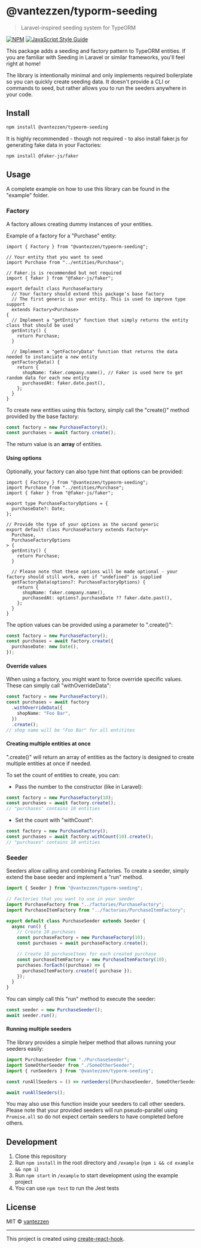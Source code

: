 # @vantezzen/typorm-seeding

> Laravel-inspired seeding system for TypeORM

[![NPM](https://img.shields.io/npm/v/typeorm-seeding.svg)](https://www.npmjs.com/package/typeorm-seeding) [![JavaScript Style Guide](https://img.shields.io/badge/code_style-standard-brightgreen.svg)](https://standardjs.com)

This package adds a seeding and factory pattern to TypeORM entities. If you are familiar with Seeding in Laravel or similar frameworks, you'll feel right at home!

The library is intentionally minimal and only implements required boilerplate so you can quickly create seeding data. It doesn't provide a CLI or commands to seed, but rather allows you to run the seeders anywhere in your code.

## Install

```bash
npm install @vantezzen/typeorm-seeding
```

It is highly recommended - though not required - to also install faker.js for generating fake data in your Factories:

```bash
npm install @faker-js/faker
```

## Usage

A complete example on how to use this library can be found in the "example" folder.

### Factory

A factory allows creating dummy instances of your entities.

Example of a factory for a "Purchase" entity:

```tsx
import { Factory } from "@vantezzen/typeorm-seeding";

// Your entity that you want to seed
import Purchase from "../entities/Purchase";

// Faker.js is recommended but not required
import { faker } from "@faker-js/faker";

export default class PurchaseFactory
  // Your factory should extend this package's base factory
  // The first generic is your entity. This is used to improve type support
  extends Factory<Purchase>
{
  // Implement a "getEntity" function that simply returns the entity class that should be used
  getEntity() {
    return Purchase;
  }

  // Implement a "getFactoryData" function that returns the data needed to instanciate a new entity
  getFactoryData() {
    return {
      shopName: faker.company.name(), // Faker is used here to get random data for each new entity
      purchasedAt: faker.date.past(),
    };
  }
}
```

To create new entities using this factory, simply call the "create()" method provided by the base factory:

```ts
const factory = new PurchaseFactory();
const purchases = await factory.create();
```

The return value is an **array** of entities.

#### Using options

Optionally, your factory can also type hint that options can be provided:

```tsx
import { Factory } from "@vantezzen/typeorm-seeding";
import Purchase from "../entities/Purchase";
import { faker } from "@faker-js/faker";

export type PurchaseFactoryOptions = {
  purchaseDate?: Date;
};

// Provide the type of your options as the second generic
export default class PurchaseFactory extends Factory<
  Purchase,
  PurchaseFactoryOptions
> {
  getEntity() {
    return Purchase;
  }

  // Please note that these options will be made optional - your factory should still work, even if "undefined" is supplied
  getFactoryData(options?: PurchaseFactoryOptions) {
    return {
      shopName: faker.company.name(),
      purchasedAt: options?.purchaseDate ?? faker.date.past(),
    };
  }
}
```

The option values can be provided using a parameter to ".create()":

```ts
const factory = new PurchaseFactory();
const purchases = await factory.create({
  purchaseDate: new Date(),
});
```

#### Override values

When using a factory, you might want to force override specific values. These can simply call "withOverrideData":

```ts
const factory = new PurchaseFactory();
const purchases = await factory
  .withOverrideData({
    shopName: "Foo Bar",
  })
  .create();
// shop name will be "Foo Bar" for all entitites
```

#### Creating multiple entities at once

".create()" will return an array of entities as the factory is designed to create multiple entities at once if needed.

To set the count of entities to create, you can:

- Pass the number to the constructor (like in Laravel):

```ts
const factory = new PurchaseFactory(10);
const purchases = await factory.create();
// "purchases" contains 10 entities
```

- Set the count with "withCount":

```ts
const factory = new PurchaseFactory();
const purchases = await factory.withCount(10).create();
// "purchases" contains 10 entities
```

### Seeder

Seeders allow calling and combining Factories. To create a seeder, simply extend the base seeder and implement a "run" method.

```ts
import { Seeder } from "@vantezzen/typorm-seeding";

// Factories that you want to use in your seeder
import PurchaseFactory from "../factories/PurchaseFactory";
import PurchaseItemFactory from "../factories/PurchaseItemFactory";

export default class PurchaseSeeder extends Seeder {
  async run() {
    // Create 10 purchases
    const purchaseFactory = new PurchaseFactory(10);
    const purchases = await purchaseFactory.create();

    // Create 10 purchaseItems for each created purchase
    const purchaseItemFactory = new PurchaseItemFactory(10);
    purchases.forEach((purchase) => {
      purchaseItemFactory.create({ purchase });
    });
  }
}
```

You can simply call this "run" method to execute the seeder:

```ts
const seeder = new PurchaseSeeder();
await seeder.run();
```

#### Running multiple seeders

The library provides a simple helper method that allows running your seeders easily:

```ts
import PurchaseSeeder from "./PurchaseSeeder";
import SomeOtherSeeder from "./SomeOtherSeeder";
import { runSeeders } from "@vantezzen/typorm-seeding";

const runAllSeeders = () => runSeeders([PurchaseSeeder, SomeOtherSeeder]);

await runAllSeeders();
```

You may also use this function inside your seeders to call other seeders. Please note that your provided seeders will run pseudo-parallel using `Promise.all` so do not expect certain seeders to have completed before others.

## Development

1. Clone this repository
2. Run `npm install` in the root directory and `/example` (`npm i && cd example && npm i`)
3. Run `npm start` in `/example` to start development using the example project
4. You can use `npm test` to run the Jest tests

## License

MIT © [vantezzen](https://github.com/vantezzen)

---

This project is created using [create-react-hook](https://github.com/hermanya/create-react-hook).
